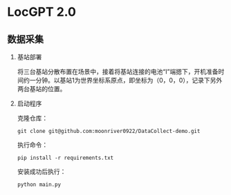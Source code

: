 # LocGPT 2.0

## 数据采集

1. 基站部署

   将三台基站分散布置在场景中，接着将基站连接的电池“I”端摁下，开机准备时间约一分钟。以基站1为世界坐标系原点，即坐标为（0，0，0），记录下另外两台基站的位置。

2. 启动程序

   克隆仓库：

   ```shell
   git clone git@github.com:moonriver0922/DataCollect-demo.git
   ```

   执行命令：

   ```shell
   pip install -r requirements.txt
   ```

   安装成功后执行：

   ```python
   python main.py
   ```

   

